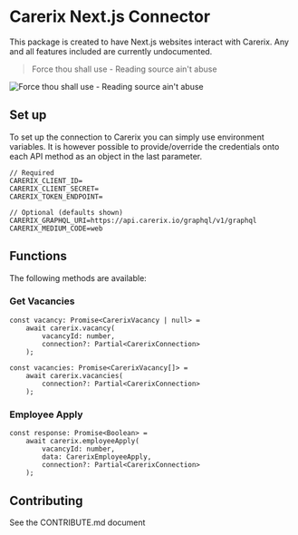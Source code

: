 # Carerix Next.js Connector

This package is created to have Next.js websites interact with Carerix. Any and all features included are currently undocumented.

> Force thou shall use - Reading source ain't abuse

![Force thou shall use - Reading source ain't abuse](https://cdn.mos.cms.futurecdn.net/nyU6UyNw4B4QVLj69n5hbe-1200-80.jpg)

## Set up

To set up the connection to Carerix you can simply use environment variables. It is however possible to provide/override the credentials onto each API method as an object in the last parameter.

```env
// Required
CARERIX_CLIENT_ID=
CARERIX_CLIENT_SECRET=
CARERIX_TOKEN_ENDPOINT=

// Optional (defaults shown)
CARERIX_GRAPHQL_URI=https://api.carerix.io/graphql/v1/graphql
CARERIX_MEDIUM_CODE=web
```

## Functions

The following methods are available:

### Get Vacancies

``` TS
const vacancy: Promise<CarerixVacancy | null> =
	await carerix.vacancy(
		vacancyId: number,
		connection?: Partial<CarerixConnection>
	);

const vacancies: Promise<CarerixVacancy[]> =
	await carerix.vacancies(
		connection?: Partial<CarerixConnection>
	);
```

### Employee Apply

```TS
const response: Promise<Boolean> =
	await carerix.employeeApply(
		vacancyId: number,
		data: CarerixEmployeeApply,
		connection?: Partial<CarerixConnection>
	);
```

## Contributing

See the CONTRIBUTE.md document
